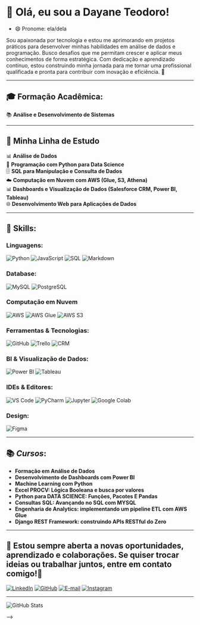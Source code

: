 # 👋 Olá, eu sou a Dayane Teodoro!

- 😄 Pronome: ela/dela

Sou apaixonada por tecnologia e estou me aprimorando em projetos práticos para desenvolver minhas habilidades em análise de dados e programação. Busco desafios que me permitam crescer e aplicar meus conhecimentos de forma estratégica. Com dedicação e aprendizado contínuo, estou construindo minha jornada para me tornar uma profissional qualificada e pronta para contribuir com inovação e eficiência. 🚀 

---

## 🎓 Formação Acadêmica:  

📚 **Análise e Desenvolvimento de Sistemas**  

---

## 🚀 Minha Linha de Estudo  

📊 **Análise de Dados**  
🐍 **Programação com Python para Data Science**  
🗄️ **SQL para Manipulação e Consulta de Dados**  
☁️ **Computação em Nuvem com AWS (Glue, S3, Athena)**  
📊 **Dashboards e Visualização de Dados (Salesforce CRM, Power BI, Tableau)**  
🌐 **Desenvolvimento Web para Aplicações de Dados**  

---

## 🎯 Skills: 

### **Linguagens:**  
![Python](https://img.shields.io/badge/python-3670A0?style=for-the-badge&logo=python&logoColor=ffdd54)    ![JavaScript](https://img.shields.io/badge/javascript-F7DF1E?style=for-the-badge&logo=javascript&logoColor=black)    ![SQL](https://img.shields.io/badge/sql-4479A1?style=for-the-badge&logo=mysql&logoColor=white)    ![Markdown](https://img.shields.io/badge/Markdown-000000?style=for-the-badge&logo=markdown&logoColor=white)     

### **Database:**  
![MySQL](https://img.shields.io/badge/MySQL-4479A1?style=for-the-badge&logo=mysql&logoColor=white)    ![PostgreSQL](https://img.shields.io/badge/PostgreSQL-316192?style=for-the-badge&logo=postgresql&logoColor=white)    


### **Computação em Nuvem**  
![AWS](https://img.shields.io/badge/Amazon_AWS-232F3E?style=for-the-badge&logo=amazonaws&logoColor=white)    ![AWS Glue](https://img.shields.io/badge/AWS%20Glue-FF9900?style=for-the-badge&logo=amazonaws&logoColor=white)    ![AWS S3](https://img.shields.io/badge/AWS%20S3-569A31?style=for-the-badge&logo=amazons3&logoColor=white)   
 
### **Ferramentas & Tecnologias:**  
![GitHub](https://img.shields.io/badge/github-181717?style=for-the-badge&logo=github&logoColor=white)    ![Trello](https://img.shields.io/badge/Trello-0052CC?style=for-the-badge&logo=trello&logoColor=white)    ![CRM](https://img.shields.io/badge/CRM-FF6F00?style=for-the-badge&logo=salesforce&logoColor=white)   
 
### **BI & Visualização de Dados:**  
![Power BI](https://img.shields.io/badge/Power%20BI-F2C811?style=for-the-badge&logo=powerbi&logoColor=black)    ![Tableau](https://img.shields.io/badge/Tableau-E97627?style=for-the-badge&logo=tableau&logoColor=white)   

### **IDEs & Editores:**  
![VS Code](https://img.shields.io/badge/VS%20Code-007ACC?style=for-the-badge&logo=visualstudiocode&logoColor=white)    ![PyCharm](https://img.shields.io/badge/PyCharm-000000?style=for-the-badge&logo=pycharm&logoColor=white)    ![Jupyter](https://img.shields.io/badge/Jupyter-F37626?style=for-the-badge&logo=jupyter&logoColor=white)    ![Google Colab](https://img.shields.io/badge/Google%20Colab-F9AB00?style=for-the-badge&logo=googlecolab&logoColor=white)     

### **Design:**  
![Figma](https://img.shields.io/badge/Figma-F24E1E?style=for-the-badge&logo=figma&logoColor=white)  

---

## 📚 *Cursos*:  

- **Formação em Análise de Dados**  
- **Desenvolvimento de Dashboards com Power BI**   
- **Machine Learning com Python** 
- **Excel PROCV: Lógica Booleana e busca por valores**
- **Python para DATA SCIENCE: Funções, Pacotes E Pandas**
- **Consultas SQL: Avançando no SQL com MYSQL**
- **Engenharia de Analytics: implementando um pipeline ETL com AWS Glue**
- **Django REST Framework: construindo APIs RESTful do Zero**


---

## 📲 Estou sempre aberta a novas oportunidades, aprendizado e colaborações. Se quiser trocar ideias ou trabalhar juntos, entre em contato comigo!🚀 

[![LinkedIn](https://img.shields.io/badge/LinkedIn-0077B5?style=for-the-badge&logo=linkedin&logoColor=white)](https://www.linkedin.com/in/dayaneteodoro/)    [![GitHub](https://img.shields.io/badge/GitHub-100000?style=for-the-badge&logo=github&logoColor=white)](https://github.com/dayanebiaerafa)   [![E-mail](https://img.shields.io/badge/Email-red?style=for-the-badge&logo=gmail)](mailto:dayaneteodorob@outlook.com)    [![Instagram](https://img.shields.io/badge/-Instagram-%23E4405F?style=for-the-badge&logo=instagram&logoColor=white)](https://www.instagram.com/dayane_cie/)  

---

![GitHub Stats](https://github-readme-stats.vercel.app/api?username=dayanebiaerafa&theme=transparent&bg_color=000&border_color=30A3DC&show_icons=true&icon_color=30A3DC&title_color=E94D5F&text_color=FFF)

-->
